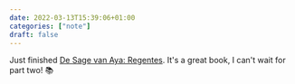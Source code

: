 ```yaml
---
date: 2022-03-13T15:39:06+01:00
categories: ["note"]
draft: false
---
```


Just finished [De Sage van Aya: Regentes](https://www.boekscout.nl/shop2/boek.php?bid=12926). It's a great book, I can't wait for part two! 📚
